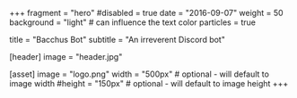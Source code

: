 +++
fragment = "hero"
#disabled = true
date = "2016-09-07"
weight = 50
background = "light" # can influence the text color
particles = true

title = "Bacchus Bot"
subtitle = "An irreverent Discord bot"

[header]
  image = "header.jpg"

[asset]
  image = "logo.png"
  width = "500px" # optional - will default to image width
  #height = "150px" # optional - will default to image height
+++
